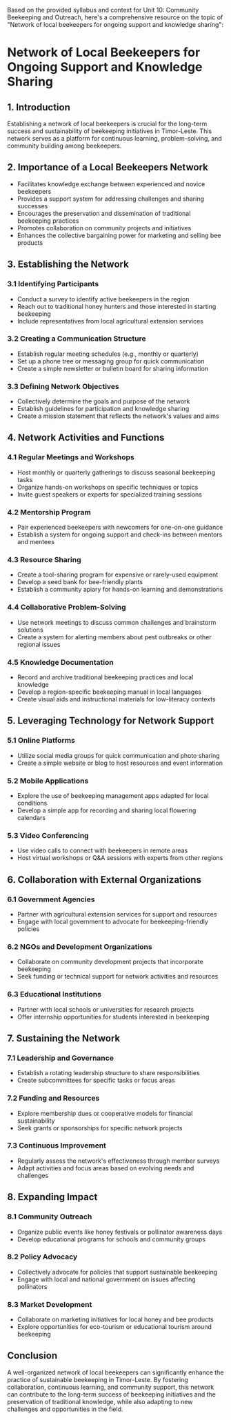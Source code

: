 Based on the provided syllabus and context for Unit 10: Community Beekeeping and Outreach, here's a comprehensive resource on the topic of "Network of local beekeepers for ongoing support and knowledge sharing":

# Network of Local Beekeepers for Ongoing Support and Knowledge Sharing

## 1. Introduction

Establishing a network of local beekeepers is crucial for the long-term success and sustainability of beekeeping initiatives in Timor-Leste. This network serves as a platform for continuous learning, problem-solving, and community building among beekeepers.

## 2. Importance of a Local Beekeepers Network

- Facilitates knowledge exchange between experienced and novice beekeepers
- Provides a support system for addressing challenges and sharing successes
- Encourages the preservation and dissemination of traditional beekeeping practices
- Promotes collaboration on community projects and initiatives
- Enhances the collective bargaining power for marketing and selling bee products

## 3. Establishing the Network

### 3.1 Identifying Participants
- Conduct a survey to identify active beekeepers in the region
- Reach out to traditional honey hunters and those interested in starting beekeeping
- Include representatives from local agricultural extension services

### 3.2 Creating a Communication Structure
- Establish regular meeting schedules (e.g., monthly or quarterly)
- Set up a phone tree or messaging group for quick communication
- Create a simple newsletter or bulletin board for sharing information

### 3.3 Defining Network Objectives
- Collectively determine the goals and purpose of the network
- Establish guidelines for participation and knowledge sharing
- Create a mission statement that reflects the network's values and aims

## 4. Network Activities and Functions

### 4.1 Regular Meetings and Workshops
- Host monthly or quarterly gatherings to discuss seasonal beekeeping tasks
- Organize hands-on workshops on specific techniques or topics
- Invite guest speakers or experts for specialized training sessions

### 4.2 Mentorship Program
- Pair experienced beekeepers with newcomers for one-on-one guidance
- Establish a system for ongoing support and check-ins between mentors and mentees

### 4.3 Resource Sharing
- Create a tool-sharing program for expensive or rarely-used equipment
- Develop a seed bank for bee-friendly plants
- Establish a community apiary for hands-on learning and demonstrations

### 4.4 Collaborative Problem-Solving
- Use network meetings to discuss common challenges and brainstorm solutions
- Create a system for alerting members about pest outbreaks or other regional issues

### 4.5 Knowledge Documentation
- Record and archive traditional beekeeping practices and local knowledge
- Develop a region-specific beekeeping manual in local languages
- Create visual aids and instructional materials for low-literacy contexts

## 5. Leveraging Technology for Network Support

### 5.1 Online Platforms
- Utilize social media groups for quick communication and photo sharing
- Create a simple website or blog to host resources and event information

### 5.2 Mobile Applications
- Explore the use of beekeeping management apps adapted for local conditions
- Develop a simple app for recording and sharing local flowering calendars

### 5.3 Video Conferencing
- Use video calls to connect with beekeepers in remote areas
- Host virtual workshops or Q&A sessions with experts from other regions

## 6. Collaboration with External Organizations

### 6.1 Government Agencies
- Partner with agricultural extension services for support and resources
- Engage with local government to advocate for beekeeping-friendly policies

### 6.2 NGOs and Development Organizations
- Collaborate on community development projects that incorporate beekeeping
- Seek funding or technical support for network activities and resources

### 6.3 Educational Institutions
- Partner with local schools or universities for research projects
- Offer internship opportunities for students interested in beekeeping

## 7. Sustaining the Network

### 7.1 Leadership and Governance
- Establish a rotating leadership structure to share responsibilities
- Create subcommittees for specific tasks or focus areas

### 7.2 Funding and Resources
- Explore membership dues or cooperative models for financial sustainability
- Seek grants or sponsorships for specific network projects

### 7.3 Continuous Improvement
- Regularly assess the network's effectiveness through member surveys
- Adapt activities and focus areas based on evolving needs and challenges

## 8. Expanding Impact

### 8.1 Community Outreach
- Organize public events like honey festivals or pollinator awareness days
- Develop educational programs for schools and community groups

### 8.2 Policy Advocacy
- Collectively advocate for policies that support sustainable beekeeping
- Engage with local and national government on issues affecting pollinators

### 8.3 Market Development
- Collaborate on marketing initiatives for local honey and bee products
- Explore opportunities for eco-tourism or educational tourism around beekeeping

## Conclusion

A well-organized network of local beekeepers can significantly enhance the practice of sustainable beekeeping in Timor-Leste. By fostering collaboration, continuous learning, and community support, this network can contribute to the long-term success of beekeeping initiatives and the preservation of traditional knowledge, while also adapting to new challenges and opportunities in the field.